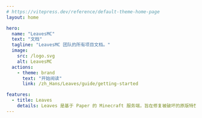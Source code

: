 ```yaml
---
# https://vitepress.dev/reference/default-theme-home-page
layout: home

hero:
  name: "LeavesMC"
  text: "文档"
  tagline: "LeavesMC 团队的所有项目文档。"
  image:
    src: /logo.svg
    alt: LeavesMC
  actions:
    - theme: brand
      text: "开始阅读"
      link: /zh_Hans/Leaves/guide/getting-started

features:
  - title: Leaves
    details: Leaves 是基于 Paper 的 Minecraft 服务端，旨在修复被破坏的原版特性。
---
```

